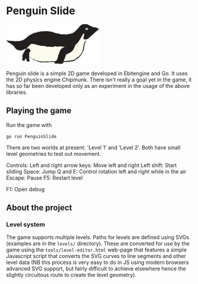 # Penguin Slide

<img src="assets/Slide_sprite.png" width="50%">

Penguin slide is a simple 2D game developed in Ebitengine and Go. It uses the 2D physics engine Chipmunk.
There isn't really a goal yet in the game, it has so far been developed only as an experiment in the usage of the above libraries.

## Playing the game

Run the game with
```shell
go run PenguinSlide
```

There are two worlds at present: 'Level 1' and 'Level 2'. Both have small level geometries to test out movement.

Controls:
Left and right arrow keys: Move left and right
Left shift: Start sliding
Space: Jump
Q and E: Control rotation left and right while in the air
Escape: Pause
F5: Restart level

F1: Open debug

## About the project

### Level system

The game supports multiple levels. Paths for levels are defined using SVGs (examples are in the `levels/` directory). These are converted for use by the game using the `tools/level-editor.html` web-page that features a simple Javascript script that converts the SVG curves to line segments and other level data (NB this process is very easy to do in JS using modern browsers advanced SVG support, but fairly difficult to achieve elsewhere hence the slightly circuitous route to create the level geometry). 
